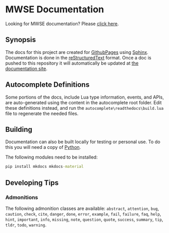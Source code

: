 # MWSE Documentation

Looking for MWSE documentation? Please [click here](https://mwse.readthedocs.io/).


## Synopsis

The docs for this project are created for [GithubPages](https://readthedocs.org/) using [Sphinx](http://www.sphinx-doc.org/). Documentation is done in the [reStructuredText](http://docutils.sourceforge.net/rst.html) format. Once a doc is pushed to this repository it will automatically be updated at [the documentation site](https://mwse.readthedocs.io/).


## Autocomplete Definitions

Some portions of the docs, include Lua type information, events, and APIs, are auto-generated using the content in the autocomplete root folder. Edit these definitions instead, and run the `autocomplete\readthedocs\build.lua` file to regenerate the needed files.


## Building

Documentation can also be built locally for testing or personal use. To do this you will need a copy of [Python](https://www.python.org/).

The following modules need to be installed:

```bat
pip install mkdocs mkdocs-material
```

## Developing Tips

### Admonitions

The following admonition classes are available: `abstract`, `attention`, `bug`, `caution`, `check`, `cite`, `danger`, `done`, `error`, `example`, `fail`, `failure`, `faq`, `help`, `hint`, `important`, `info`, `missing`, `note`, `question`, `quote`, `success`, `summary`, `tip`, `tldr`, `todo`, `warning`.
